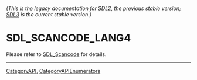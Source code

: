 ###### (This is the legacy documentation for SDL2, the previous stable version; [SDL3](https://wiki.libsdl.org/SDL3/) is the current stable version.)
# SDL_SCANCODE_LANG4

Please refer to [SDL_Scancode](SDL_Scancode) for details.

----
[CategoryAPI](CategoryAPI), [CategoryAPIEnumerators](CategoryAPIEnumerators)

